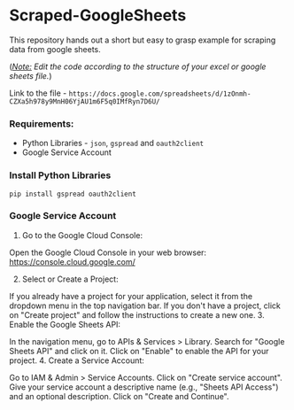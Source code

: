 # Scraped-GoogleSheets
This repository hands out a short but easy to grasp example for scraping data from google sheets.

(<i><ins>Note:</ins>  Edit the code according to the structure of your excel or google sheets file.</i>)

Link to the file - `https://docs.google.com/spreadsheets/d/1zOnmh-CZXa5h978y9MnH06YjAU1m6F5q0IMfRyn7D6U/`

### Requirements:
- Python Libraries - `json`, `gspread` and `oauth2client`
- Google Service Account

### Install Python Libraries
```
pip install gspread oauth2client
```

### Google Service Account

1. Go to the Google Cloud Console:

Open the Google Cloud Console in your web browser: https://console.cloud.google.com/

2. Select or Create a Project:

If you already have a project for your application, select it from the dropdown menu in the top navigation bar.
If you don't have a project, click on "Create project" and follow the instructions to create a new one.
3. Enable the Google Sheets API:

In the navigation menu, go to APIs & Services > Library.
Search for "Google Sheets API" and click on it.
Click on "Enable" to enable the API for your project.
4. Create a Service Account:

Go to IAM & Admin > Service Accounts.
Click on "Create service account".
Give your service account a descriptive name (e.g., "Sheets API Access") and an optional description.
Click on "Create and Continue".
